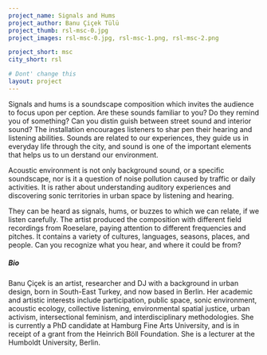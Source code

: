 ```yaml
---
project_name: Signals and Hums
project_author: Banu Çiçek Tülü
project_thumb: rsl-msc-0.jpg
project_images: rsl-msc-0.jpg, rsl-msc-1.png, rsl-msc-2.png

project_short: msc
city_short: rsl

# Dont' change this
layout: project
---
```

Signals and hums is a soundscape composition which invites the audience to focus upon per­ ception. Are these sounds familiar to you? Do they remind you of something? Can you distin­ guish between street sound and interior sound? The installation encourages listeners to shar­ pen their hearing and listening abilities. Sounds are related to our experiences, they guide us in everyday life through the city, and sound is one of the important elements that helps us to un­ derstand our environment.

Acoustic environment is not only background sound, or a specific soundscape, nor is it a ques­tion of noise pollution caused by traffic or daily activities. It is rather about understanding audi­tory experiences and discovering sonic territo­ries in urban space by listening and hearing.

They can be heard as signals, hums, or buzzes to which we can relate, if we listen carefully. The artist produced the composition with different field recordings from Roeselare, paying atten­tion to different frequencies and pitches. It con­tains a variety of cultures, languages, seasons, places, and people. Can you recognize what you hear, and where it could be from?

##### Bio
Banu Çiçek is an artist, researcher and DJ with a background in urban design, born in South-East Turkey, and now based in Berlin. Her academic and artistic interests include participation, public space, sonic environment, acoustic ecology, collective listening, environmental spatial justice, urban activism, intersectional feminism, and interdisciplinary methodologies. She is currently a PhD candidate at Hamburg Fine Arts University, and is in receipt of a grant from the Heinrich Böll Foundation. She is a lecturer at the Humboldt University, Berlin.
